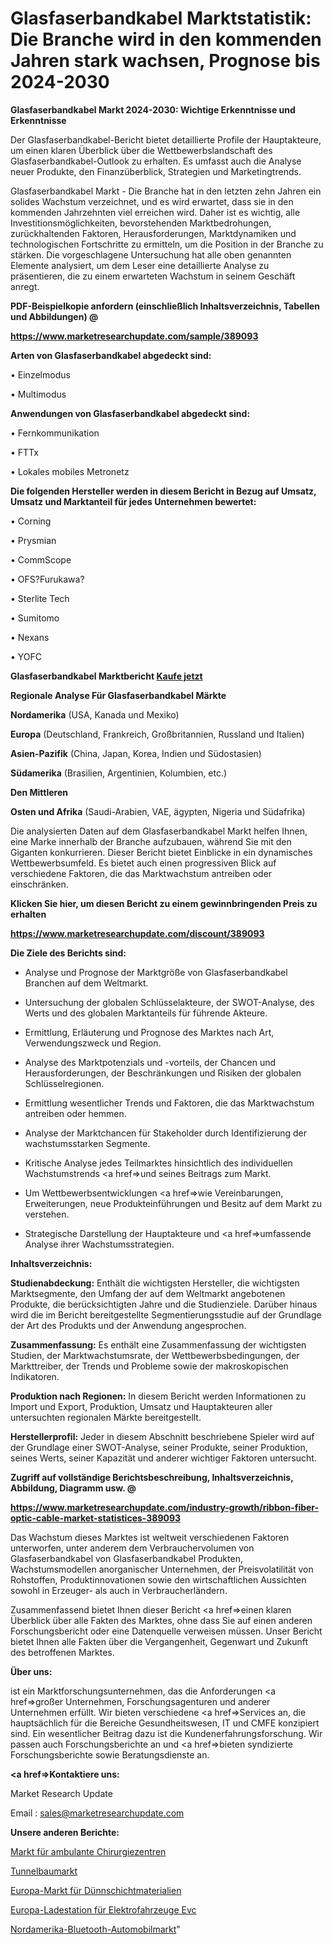 # Glasfaserbandkabel Marktstatistik: Die Branche wird in den kommenden Jahren stark wachsen, Prognose bis 2024-2030

<strong>Glasfaserbandkabel Markt 2024-2030: Wichtige Erkenntnisse und Erkenntnisse</strong>

Der Glasfaserbandkabel-Bericht bietet detaillierte Profile der Hauptakteure, um einen klaren Überblick über die Wettbewerbslandschaft des Glasfaserbandkabel-Outlook zu erhalten. Es umfasst auch die Analyse neuer Produkte, den Finanzüberblick, Strategien und Marketingtrends.

Glasfaserbandkabel Markt - Die Branche hat in den letzten zehn Jahren ein solides Wachstum verzeichnet, und es wird erwartet, dass sie in den kommenden Jahrzehnten viel erreichen wird. Daher ist es wichtig, alle Investitionsmöglichkeiten, bevorstehenden Marktbedrohungen, zurückhaltenden Faktoren, Herausforderungen, Marktdynamiken und technologischen Fortschritte zu ermitteln, um die Position in der Branche zu stärken. Die vorgeschlagene Untersuchung hat alle oben genannten Elemente analysiert, um dem Leser eine detaillierte Analyse zu präsentieren, die zu einem erwarteten Wachstum in seinem Geschäft anregt.



<strong><b>PDF-Beispielkopie anfordern (einschließlich Inhaltsverzeichnis, Tabellen und Abbildungen) @ </b></strong>

<strong><a href=https://www.marketresearchupdate.com/sample/389093>

<strong>https://www.marketresearchupdate.com/sample/389093</u></a></strong></strong>



<strong>Arten von Glasfaserbandkabel abgedeckt sind:</strong>

• Einzelmodus

• Multimodus



<strong>Anwendungen von Glasfaserbandkabel abgedeckt sind:</strong>

• Fernkommunikation

• FTTx

• Lokales mobiles Metronetz



<strong>Die folgenden Hersteller werden in diesem Bericht in Bezug auf Umsatz, Umsatz und Marktanteil für jedes Unternehmen bewertet:</strong>

• Corning

• Prysmian

• CommScope

• OFS?Furukawa?

• Sterlite Tech

• Sumitomo

• Nexans

• YOFC



<strong>Glasfaserbandkabel Marktbericht <a href=https://www.marketresearchupdate.com/buynow/389093>Kaufe jetzt</a></strong>



<strong>Regionale Analyse Für Glasfaserbandkabel Märkte</strong>



<strong>Nordamerika</strong> (USA, Kanada und Mexiko)



<strong>Europa</strong> (Deutschland, Frankreich, Großbritannien, Russland und Italien)



<strong>Asien-Pazifik</strong> (China, Japan, Korea, Indien und Südostasien)



<strong>Südamerika</strong> (Brasilien, Argentinien, Kolumbien, etc.)



<strong>Den Mittleren</strong> 

<strong>Osten und Afrika</strong> (Saudi-Arabien, VAE, ägypten, Nigeria und Südafrika)

Die analysierten Daten auf dem Glasfaserbandkabel Markt helfen Ihnen, eine Marke innerhalb der Branche aufzubauen, während Sie mit den Giganten konkurrieren. Dieser Bericht bietet Einblicke in ein dynamisches Wettbewerbsumfeld. Es bietet auch einen progressiven Blick auf verschiedene Faktoren, die das Marktwachstum antreiben oder einschränken.



<strong>Klicken Sie hier, um diesen Bericht zu einem gewinnbringenden Preis zu erhalten
</strong>

<strong><a href=https://www.marketresearchupdate.com/discount/389093>https://www.marketresearchupdate.com/discount/389093</b></u></strong></a>



<strong>Die Ziele des Berichts sind:</strong>

- Analyse und Prognose der Marktgröße von Glasfaserbandkabel Branchen auf dem Weltmarkt.

- Untersuchung der globalen Schlüsselakteure, der SWOT-Analyse, des Werts und des globalen Marktanteils für führende Akteure.

- Ermittlung, Erläuterung und Prognose des Marktes nach Art, Verwendungszweck und Region.

- Analyse des Marktpotenzials und -vorteils, der Chancen und Herausforderungen, der Beschränkungen und Risiken der globalen Schlüsselregionen.

- Ermittlung wesentlicher Trends und Faktoren, die das Marktwachstum antreiben oder hemmen.

- Analyse der Marktchancen für Stakeholder durch Identifizierung der wachstumsstarken Segmente.

- Kritische Analyse jedes Teilmarktes hinsichtlich des individuellen Wachstumstrends <a href=>und</a> seines Beitrags zum Markt.

- Um Wettbewerbsentwicklungen <a href=>wie</a> Vereinbarungen, Erweiterungen, neue Produkteinführungen und Besitz auf dem Markt zu verstehen.

- Strategische Darstellung der Hauptakteure und <a href=>umfas</a>sende Analyse ihrer Wachstumsstrategien.



<strong>Inhaltsverzeichnis:</strong>



<strong>Studienabdeckung:</strong> Enthält die wichtigsten Hersteller, die wichtigsten Marktsegmente, den Umfang der auf dem Weltmarkt angebotenen Produkte, die berücksichtigten Jahre und die Studienziele. Darüber hinaus wird die im Bericht bereitgestellte Segmentierungsstudie auf der Grundlage der Art des Produkts und der Anwendung angesprochen.



<strong>Zusammenfassung:</strong> Es enthält eine Zusammenfassung der wichtigsten Studien, der Marktwachstumsrate, der Wettbewerbsbedingungen, der Markttreiber, der Trends und Probleme sowie der makroskopischen Indikatoren.



<strong>Produktion nach Regionen:</strong> In diesem Bericht werden Informationen zu Import und Export, Produktion, Umsatz und Hauptakteuren aller untersuchten regionalen Märkte bereitgestellt.



<strong>Herstellerprofil:</strong> Jeder in diesem Abschnitt beschriebene Spieler wird auf der Grundlage einer SWOT-Analyse, seiner Produkte, seiner Produktion, seines Werts, seiner Kapazität und anderer wichtiger Faktoren untersucht.



<strong><b>Zugriff auf vollständige Berichtsbeschreibung, Inhaltsverzeichnis, Abbildung, Diagramm usw. @ </b></strong>

<strong><a href=https://www.marketresearchupdate.com/industry-growth/ribbon-fiber-optic-cable-market-statistices-389093>https://www.marketresearchupdate.com/industry-growth/ribbon-fiber-optic-cable-market-statistices-389093</a></strong>

Das Wachstum dieses Marktes ist weltweit verschiedenen Faktoren unterworfen, unter anderem dem Verbrauchervolumen von Glasfaserbandkabel von Glasfaserbandkabel Produkten, Wachstumsmodellen anorganischer Unternehmen, der Preisvolatilität von Rohstoffen, Produktinnovationen sowie den wirtschaftlichen Aussichten sowohl in Erzeuger- als auch in Verbraucherländern.

Zusammenfassend bietet Ihnen dieser Bericht <a href=>einen</a> klaren Überblick über alle Fakten des Marktes, ohne dass Sie auf einen anderen Forschungsbericht oder eine Datenquelle verweisen müssen. Unser Bericht bietet Ihnen alle Fakten über die Vergangenheit, Gegenwart und Zukunft des betroffenen Marktes.



<strong>Über uns:</strong>

 ist ein Marktforschungsunternehmen, das die Anforderungen <a href=>großer</a> Unternehmen, Forschungsagenturen und anderer Unternehmen erfüllt. Wir bieten verschiedene <a href=>Services</a> an, die hauptsächlich für die Bereiche Gesundheitswesen, IT und CMFE konzipiert sind. Ein wesentlicher Beitrag dazu ist die Kundenerfahrungsforschung. Wir passen auch Forschungsberichte an und <a href=>bieten</a> syndizierte Forschungsberichte sowie Beratungsdienste an.



<strong><a href=>Kontaktiere uns:</a></strong>

Market Research Update

Email : sales@marketresearchupdate.com



<strong>Unsere anderen Berichte:</strong>

<a href=https://www.linkedin.com/pulse/ambulatory-surgery-centre-market-2023-challenges-business>Markt für ambulante Chirurgiezentren</a>

<a href=https://www.linkedin.com/pulse/tunnel-construction-market-size-emerging-trends-consumption>Tunnelbaumarkt</a>

<a href=https://www.linkedin.com/pulse/europe-thin-film-material-market-size-register-high>Europa-Markt für Dünnschichtmaterialien</a>

<a href=https://www.linkedin.com/pulse/europe-electric-vehicle-charchargepoint-evc>Europa-Ladestation für Elektrofahrzeuge Evc</a>

<a href=https://www.linkedin.com/pulse/north-america-bluetooth-automotive-market-trends>Nordamerika-Bluetooth-Automobilmarkt</a>"
